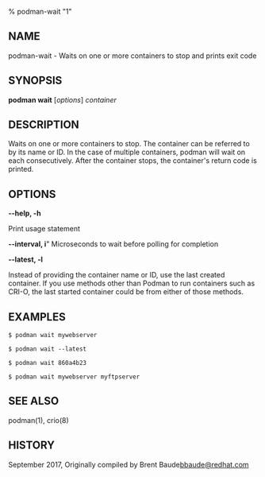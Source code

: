 % podman-wait "1"

## NAME
podman\-wait - Waits on one or more containers to stop and prints exit code

## SYNOPSIS
**podman wait** [*options*] *container*

## DESCRIPTION
Waits on one or more containers to stop.  The container can be referred to by its
name or ID.  In the case of multiple containers, podman will wait on each consecutively.
After the container stops, the container's return code is printed.

## OPTIONS

**--help, -h**

  Print usage statement

**--interval, i**"
  Microseconds to wait before polling for completion

**--latest, -l**

  Instead of providing the container name or ID, use the last created container. If you use methods other than Podman
to run containers such as CRI-O, the last started container could be from either of those methods.

## EXAMPLES

```
$ podman wait mywebserver

$ podman wait --latest

$ podman wait 860a4b23

$ podman wait mywebserver myftpserver
```

## SEE ALSO
podman(1), crio(8)

## HISTORY
September 2017, Originally compiled by Brent Baude<bbaude@redhat.com>
